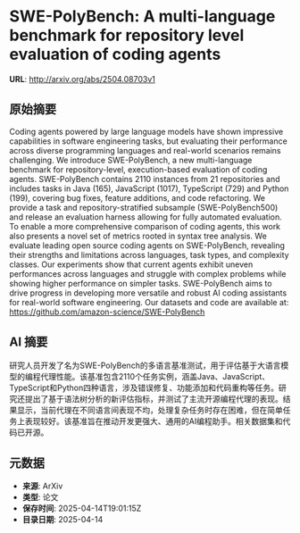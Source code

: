# SWE-PolyBench: A multi-language benchmark for repository level evaluation of coding agents

**URL**: http://arxiv.org/abs/2504.08703v1

## 原始摘要

Coding agents powered by large language models have shown impressive
capabilities in software engineering tasks, but evaluating their performance
across diverse programming languages and real-world scenarios remains
challenging. We introduce SWE-PolyBench, a new multi-language benchmark for
repository-level, execution-based evaluation of coding agents. SWE-PolyBench
contains 2110 instances from 21 repositories and includes tasks in Java (165),
JavaScript (1017), TypeScript (729) and Python (199), covering bug fixes,
feature additions, and code refactoring. We provide a task and
repository-stratified subsample (SWE-PolyBench500) and release an evaluation
harness allowing for fully automated evaluation. To enable a more comprehensive
comparison of coding agents, this work also presents a novel set of metrics
rooted in syntax tree analysis. We evaluate leading open source coding agents
on SWE-PolyBench, revealing their strengths and limitations across languages,
task types, and complexity classes. Our experiments show that current agents
exhibit uneven performances across languages and struggle with complex problems
while showing higher performance on simpler tasks. SWE-PolyBench aims to drive
progress in developing more versatile and robust AI coding assistants for
real-world software engineering. Our datasets and code are available at:
https://github.com/amazon-science/SWE-PolyBench


## AI 摘要

研究人员开发了名为SWE-PolyBench的多语言基准测试，用于评估基于大语言模型的编程代理性能。该基准包含2110个任务实例，涵盖Java、JavaScript、TypeScript和Python四种语言，涉及错误修复、功能添加和代码重构等任务。研究还提出了基于语法树分析的新评估指标，并测试了主流开源编程代理的表现。结果显示，当前代理在不同语言间表现不均，处理复杂任务时存在困难，但在简单任务上表现较好。该基准旨在推动开发更强大、通用的AI编程助手。相关数据集和代码已开源。

## 元数据

- **来源**: ArXiv
- **类型**: 论文
- **保存时间**: 2025-04-14T19:01:15Z
- **目录日期**: 2025-04-14
